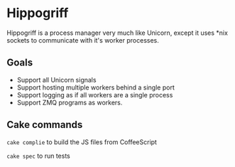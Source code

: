 Hippogriff
==========

Hippogriff is a process manager very much like Unicorn, except it uses *nix sockets to communicate with it's worker processes.

## Goals

- Support all Unicorn signals
- Support hosting multiple workers behind a single port
- Support logging as if all workers are a single process
- Support ZMQ programs as workers.

## Cake commands

`cake complie` to build the JS files from CoffeeScript

`cake spec` to run tests

